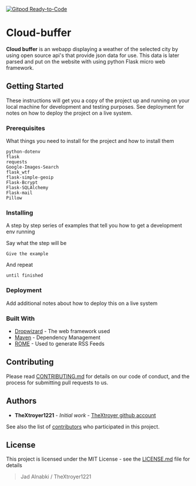 [![Gitpod Ready-to-Code](https://img.shields.io/badge/Gitpod-Ready--to--Code-blue?logo=gitpod)](https://gitpod.io/#https://github.com/theXtroyer1221/Cloud-buffer)

# Cloud-buffer

**Cloud buffer** is an webapp displaying a weather of the selected city by using open source api's that provide json data for use.
This data is later parsed and put on the website with using python Flask micro web framework.

## Getting Started

These instructions will get you a copy of the project up and running on your local machine for development and testing purposes. See deployment for notes on how to deploy the project on a live system.

### Prerequisites

What things you need to install for the project and how to install them

```
python-dotenv
flask
requests
Google-Images-Search
flask_wtf
flask-simple-geoip
Flask-Bcrypt
Flask-SQLAlchemy
Flask-mail
Pillow
```

### Installing

A step by step series of examples that tell you how to get a development env running

Say what the step will be

```
Give the example
```

And repeat

```
until finished
```

### Deployment

Add additional notes about how to deploy this on a live system

### Built With

- [Dropwizard](http://www.dropwizard.io/1.0.2/docs/) - The web framework used
- [Maven](https://maven.apache.org/) - Dependency Management
- [ROME](https://rometools.github.io/rome/) - Used to generate RSS Feeds

## Contributing

Please read [CONTRIBUTING.md](https://github.com/theXtroyer1221/Cloud-buffer/blob/master/CONTRIBUTING.md) for details on our code of conduct, and the process for submitting pull requests to us.

## Authors

- **TheXtroyer1221** - _Initial work_ - [TheXtroyer github account](https://github.com/tgeXtroyer1221)

See also the list of [contributors](https://github.com/theXtroyer1221/Cloud-buffer/graphs/contributors) who participated in this project.

## License

This project is licensed under the MIT License - see the [LICENSE.md](LICENSE.md) file for details

> Jad Alnabki / TheXtroyer1221
